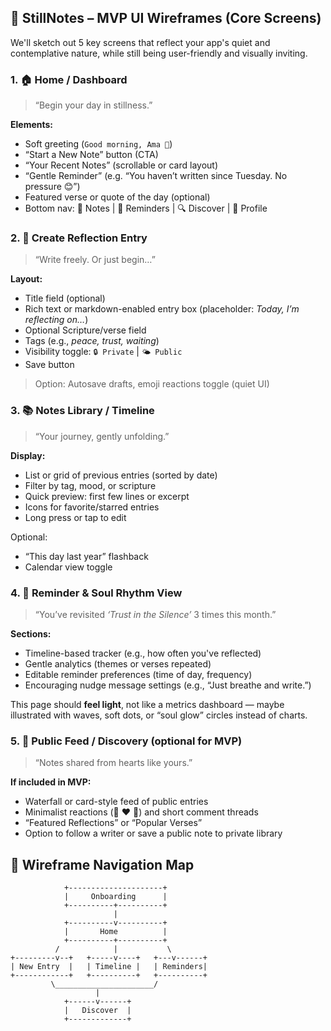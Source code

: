 ## 🌿 StillNotes – MVP UI Wireframes (Core Screens)

We'll sketch out 5 key screens that reflect your app's quiet and contemplative nature, while still being user-friendly and visually inviting.

### 1. 🏠 **Home / Dashboard**

> “Begin your day in stillness.”

**Elements:**
- Soft greeting (`Good morning, Ama 🙏`)
- “Start a New Note” button (CTA)
- “Your Recent Notes” (scrollable or card layout)
- “Gentle Reminder” (e.g. “You haven’t written since Tuesday. No pressure 😊”)
- Featured verse or quote of the day (optional)
- Bottom nav: 📝 Notes | 🔔 Reminders | 🔍 Discover | 👤 Profile


### 2. 📝 **Create Reflection Entry**

> “Write freely. Or just begin…”

**Layout:**
- Title field (optional)
- Rich text or markdown-enabled entry box (placeholder: *Today, I’m reflecting on…*)
- Optional Scripture/verse field
- Tags (e.g., *peace, trust, waiting*)
- Visibility toggle: `🔒 Private` | `🌤️ Public`
- Save button

> Option: Autosave drafts, emoji reactions toggle (quiet UI)


### 3. 📚 **Notes Library / Timeline**

> “Your journey, gently unfolding.”

**Display:**
- List or grid of previous entries (sorted by date)
- Filter by tag, mood, or scripture
- Quick preview: first few lines or excerpt
- Icons for favorite/starred entries
- Long press or tap to edit

Optional:
- “This day last year” flashback
- Calendar view toggle

### 4. 🔔 **Reminder & Soul Rhythm View**

> “You’ve revisited *‘Trust in the Silence’* 3 times this month.”

**Sections:**
- Timeline-based tracker (e.g., how often you've reflected)
- Gentle analytics (themes or verses repeated)
- Editable reminder preferences (time of day, frequency)
- Encouraging nudge message settings (e.g., “Just breathe and write.”)

This page should **feel light**, not like a metrics dashboard — maybe illustrated with waves, soft dots, or “soul glow” circles instead of charts.

### 5. 💬 **Public Feed / Discovery (optional for MVP)**

> “Notes shared from hearts like yours.”

**If included in MVP:**
- Waterfall or card-style feed of public entries
- Minimalist reactions (🙏 ❤️ 🌿) and short comment threads
- “Featured Reflections” or “Popular Verses”
- Option to follow a writer or save a public note to private library

## 🧭 Wireframe Navigation Map

```
            +---------------------+
            |     Onboarding      |
            +----------+----------+
                       |
            +----------v----------+
            |       Home          |
            +----------+----------+
          /            |           \
+---------v--+   +-----v----+   +---v------+
| New Entry  |   | Timeline |   | Reminders|
+------------+   +----------+   +----------+
         \______________________/     
                   |
            +------v------+
            |   Discover  |
            +-------------+
```
